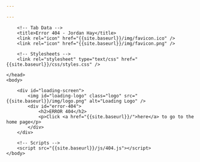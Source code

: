 ```yaml
---

---
```


<!DOCTYPE html>
<html lang="en">
    <head>
        <!-- Meta Data -->
        <meta charset="UTF-8" />
        <meta name="description" content="Error 404! Page not found!" />
        <meta name="author" content="Jordan Hay" />
        <meta name="viewport" content="width=device-width, initial-scale=1.0" />
        <!-- Stop indexing -->
        <meta name="robots" content="noindex" />

        <!-- Tab Data -->
        <title>Error 404 - Jordan Hay</title>
        <link rel="icon" href="{{site.baseurl}}/img/favicon.ico" />
        <link rel="icon" href="{{site.baseurl}}/img/favicon.png" />

        <!-- Stylesheets -->
        <link rel="stylesheet" type="text/css" href="{{site.baseurl}}/css/styles.css" />

    </head>
    <body>

        <div id="loading-screen">
            <img id="loading-logo" class="logo" src="{{site.baseurl}}/img/logo.png" alt="Loading Logo" />
            <div id="error-404">
                <h2>ERROR 404</h2>
                <p>Click <a href="{{site.baseurl}}/">here</a> to go to the home page</p>
            </div>
        </div>

        <!-- Scripts -->
        <script src="{{site.baseurl}}/js/404.js"></script>
    </body>
</html>
